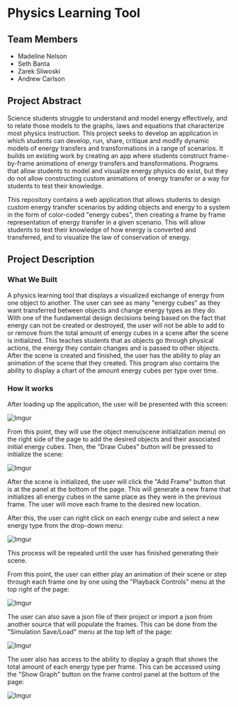 # Physics Learning Tool

## Team Members
 - Madeline Nelson
 - Seth Banta
 - Zarek Sliwoski
 - Andrew Carlson

## Project Abstract
Science students struggle to understand and model energy effectively, and to relate those models to 
the graphs, laws and equations that characterize most physics instruction. This project seeks to 
develop an application in which students can develop, run, share, critique and modify dynamic models
of energy transfers and transformations in a range of scenarios. It builds on existing work by creating 
an app where students construct frame-by-frame animations of energy transfers and transformations. 
Programs that allow students to model and visualize energy physics do exist, but they do not allow 
constructing custom animations of energy transfer or a way for students to test their knowledge.

This repository contains a web application that allows students to design custom energy transfer 
scenarios by adding objects and energy to a system in the form of color-coded "energy cubes", 
then creating a frame by frame representation of energy transfer in a given scenario. This will 
allow students to test their knowledge of how energy is converted and transferred, and 
to visualize the law of conservation of energy.

## Project Description

### What We Built
A physics learning tool that displays a visualized exchange of energy from one object to another. 
The user can see as many "energy cubes" as they want transferred between objects and change energy types 
as they do. With one of the fundamental design decisions being based on the fact that energy can 
not be created or destroyed, the user will not be able to add to or remove from the total 
amount of energy cubes in a scene after the scene is initialized. This teaches students that as objects 
go through physical actions, the energy they contain changes and is passed to other objects. After the 
scene is created and finished, the user has the ability to play an animation of the scene that they 
created. This program also contains the ability to display a chart of the amount energy cubes per type 
over time.

### How it works
After loading up the application, the user will be presented with this screen:

![Imgur](https://i.imgur.com/IOUjTuy.png)

From this point, they will use the object menu(scene initialization menu) on the right side of the page to
add the desired objects and their associated initial energy cubes. Then, the "Draw Cubes" button will
be pressed to initialize the scene:

![Imgur](https://i.imgur.com/46BXuXK.png)

After the scene is initialized, the user will click the "Add Frame" button that is at the panel at the
bottom of the page. This will generate a new frame that initializes all energy cubes in the same place as 
they were in the previous frame. The user will move each frame to the desired new location. 

After this, the user can right click on each energy cube and select a new energy type from the drop-down menu:

![Imgur](https://i.imgur.com/HZr2hxL.png)

This process will be repeated until the user has finished generating their scene.

From this point, the user can either play an animation of their scene or step through each frame one by 
one using the "Playback Controls" menu at the top right of the page:

![Imgur](https://i.imgur.com/fRgjgob.png)

The user can also save a json file of their project or import a json from another source that will populate the 
frames. This can be done from the "Simulation Save/Load" menu at the top left of the page:

![Imgur](https://i.imgur.com/htQDCV1.png)

The user also has access to the ability to display a graph that shows the total amount of each energy type per 
frame. This can be accessed using the "Show Graph" button on the frame control panel at the bottom of the page:

![Imgur](https://i.imgur.com/QPqqRl6.png)
